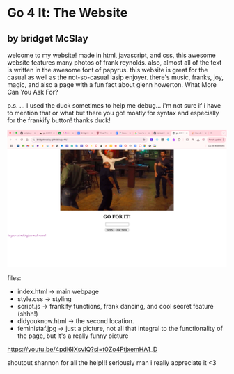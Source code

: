 # Go 4 It: The Website
## by bridget McSlay

welcome to my website! made in html, javascript, and css, this awesome website features many photos of frank reynolds. also, almost all of the text is written in the awesome font of papyrus. this website is great for the casual as well as the not-so-casual iasip enjoyer. there's music, franks, joy, magic, and also a page with a fun fact about glenn howerton. What More Can You Ask For? 

p.s. ... I used the duck sometimes to help me debug... i'm not sure if i have to mention that or what but there you go! mostly for syntax and especially for the frankify button! thanks duck! 

![my cool website](websitescreenshot.png "the website the myth the legend")

files:
- index.html → main webpage  
- style.css → styling  
- script.js → frankify functions, frank dancing, and cool secret feature (shhh!)  
- didyouknow.html → the second location. 
- feministaf.jpg → just a picture, not all that integral to the functionality of the page, but it's a really funny picture

https://youtu.be/4pdl6IXsvIQ?si=t0Zo4FtjxemHA1_D

shoutout shannon for all the help!!! seriously man i really appreciate it <3
